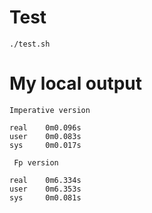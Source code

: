 # Test

```
./test.sh
```

# My local output

```
Imperative version

real    0m0.096s
user    0m0.083s
sys     0m0.017s

 Fp version

real    0m6.334s
user    0m6.353s
sys     0m0.081s
```

